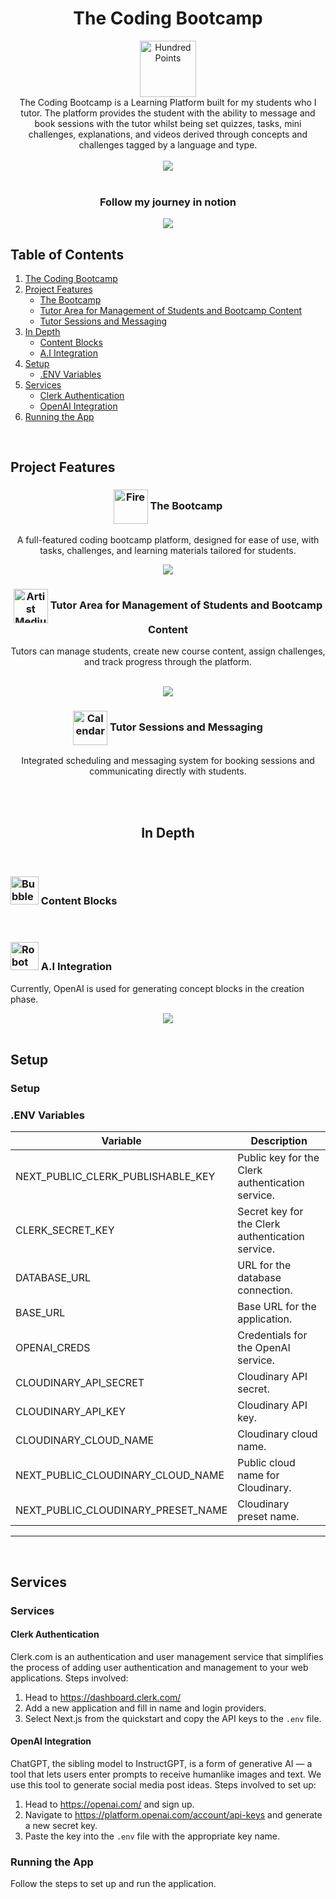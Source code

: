 <div align="center">
    <h1 id="the-coding-bootcamp"> The Coding Bootcamp </h1>
    <img src="https://raw.githubusercontent.com/Tarikul-Islam-Anik/Animated-Fluent-Emojis/master/Emojis/Smilies/Hundred%20Points.png" alt="Hundred Points" width="90" height="90" />
</div>

<div align="center">
    <div align="center">
      The Coding Bootcamp is a Learning Platform built for my students who I tutor. The platform provides the student with the ability to message and book sessions with the tutor whilst being set quizzes, tasks, mini challenges, explanations, and videos derived through concepts and challenges tagged by a language and type. 
    </div>
    <br />
    <a href="https://skillicons.dev">
      <img src="https://skillicons.dev/icons?i=nextjs,tailwind,mongodb,prisma,ai" />
    </a>
</div>

<br />

<div align="center">
    <h3 id="follow-my-journey-in-notion"> Follow my journey in notion </h3>
    <a href="https://bradlumberdev.notion.site/Learning-platform-8674b50ceed74ff2bb1d964a01d3a709?pvs=4">
      <img src="https://skillicons.dev/icons?i=notion" />
    </a>
</div>

## Table of Contents

<div align="left">

1. [The Coding Bootcamp](#the-coding-bootcamp)
2. [Project Features](#project-features)
   - [The Bootcamp](#the-bootcamp)
   - [Tutor Area for Management of Students and Bootcamp Content](#tutor-area-for-management-of-students-and-bootcamp-content)
   - [Tutor Sessions and Messaging](#tutor-sessions-and-messaging)
3. [In Depth](#in-depth)
   - [Content Blocks](#content-blocks)
   - [A.I Integration](#ai-integration)
4. [Setup](#setup)
   - [.ENV Variables](#env-variables)
5. [Services](#services)
   - [Clerk Authentication](#clerk-authentication)
   - [OpenAI Integration](#openai-integration)
6. [Running the App](#running-the-app)

</div>

<br />

## Project Features

<div align="center">
   <div>
    <h3 id="the-bootcamp">
        <img src="https://raw.githubusercontent.com/Tarikul-Islam-Anik/Animated-Fluent-Emojis/master/Emojis/Travel%20and%20places/Fire.png" alt="Fire" width="55" height="55" style="vertical-align: middle;" /> 
        The Bootcamp 
    </h3> 
    <p> A full-featured coding bootcamp platform, designed for ease of use, with tasks, challenges, and learning materials tailored for students. </p>
    <div> 
      <img src="https://github.com/user-attachments/assets/238bdc13-34bd-48cc-a2e0-bf550bba5318" />   
    <div>
   </div>
   <div>
    <h3 id="tutor-area-for-management-of-students-and-bootcamp-content"><img src="https://raw.githubusercontent.com/Tarikul-Islam-Anik/Animated-Fluent-Emojis/master/Emojis/People%20with%20professions/Artist%20Medium%20Skin%20Tone.png" alt="Artist Medium Skin Tone" width="55" height="55" style="vertical-align: middle;" /> Tutor Area for Management of Students and Bootcamp Content </h3>
    <p> Tutors can manage students, create new course content, assign challenges, and track progress through the platform. </p>
   </div>
   </div>
   </br>
    <div align="center"> 
      <img src="https://github.com/user-attachments/assets/d50d5a5f-0141-40fe-a0f5-67ffa3e040e8"
    <div>
   </div>
    <div>
    <h3 id="tutor-sessions-and-messaging"><img src="https://raw.githubusercontent.com/Tarikul-Islam-Anik/Animated-Fluent-Emojis/master/Emojis/Objects/Calendar.png" alt="Calendar" width="55" height="55" style="vertical-align: middle;" /> Tutor Sessions and Messaging </h3>
     <p> Integrated scheduling and messaging system for booking sessions and communicating directly with students. </p>
   </div>
</div>

<br />
<br />

<h2 id="in-depth"> In Depth </h2>

<div align="left">
    <br />
    <h3 id="content-blocks"><img src="https://raw.githubusercontent.com/Tarikul-Islam-Anik/Animated-Fluent-Emojis/master/Emojis/Symbols/Bubbles.png" alt="Bubbles" width="45" height="45" /> Content Blocks </h3> 
</div>

<div align="left">
    <br />
    <h3 id="ai-integration"><img src="https://raw.githubusercontent.com/Tarikul-Islam-Anik/Animated-Fluent-Emojis/master/Emojis/Smilies/Robot.png" alt="Robot" width="45" height="45" /> A.I Integration </h3> 
    <p>
        Currently, OpenAI is used for generating concept blocks in the creation phase.
    </p>
    <div align="center"> 
      <img src="https://github.com/user-attachments/assets/81738be9-8f1e-4d22-a727-5e2f3893845f"
    <div>
</div>

<br />

## Setup

<h3 id="setup"> Setup </h3>

### .ENV Variables
| Variable                             | Description                                          |
|--------------------------------------|------------------------------------------------------|
| NEXT_PUBLIC_CLERK_PUBLISHABLE_KEY    | Public key for the Clerk authentication service.      |
| CLERK_SECRET_KEY                     | Secret key for the Clerk authentication service.      |
| DATABASE_URL                         | URL for the database connection.                     |
| BASE_URL                             | Base URL for the application.                        |
| OPENAI_CREDS                         | Credentials for the OpenAI service.                  |
| CLOUDINARY_API_SECRET                | Cloudinary API secret.                               |
| CLOUDINARY_API_KEY                   | Cloudinary API key.                                  |
| CLOUDINARY_CLOUD_NAME                | Cloudinary cloud name.                               |
| NEXT_PUBLIC_CLOUDINARY_CLOUD_NAME    | Public cloud name for Cloudinary.                    |
| NEXT_PUBLIC_CLOUDINARY_PRESET_NAME   | Cloudinary preset name.                              |

---

<br />

## Services

<h3 id="services"> Services </h3>

#### Clerk Authentication
Clerk.com is an authentication and user management service that simplifies the process of adding user authentication and management to your web applications. Steps involved:
1. Head to https://dashboard.clerk.com/
2. Add a new application and fill in name and login providers.
3. Select Next.js from the quickstart and copy the API keys to the `.env` file.

#### OpenAI Integration
ChatGPT, the sibling model to InstructGPT, is a form of generative AI — a tool that lets users enter prompts to receive humanlike images and text. We use this tool to generate social media post ideas. Steps involved to set up:
1. Head to https://openai.com/ and sign up.
2. Navigate to https://platform.openai.com/account/api-keys and generate a new secret key.
3. Paste the key into the `.env` file with the appropriate key name.

### Running the App
Follow the steps to set up and run the application.

</div>

